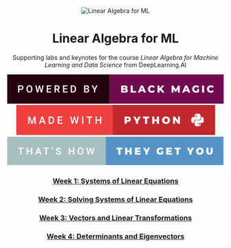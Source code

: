 <div align="center">

<img src="images/LA-DL_Square_Banner_800x800.png" width="320" alt="Linear Algebra for ML">

# Linear Algebra for ML

Supporting labs and keynotes for the course _Linear Algebra for Machine Learning and Data Science_ from DeepLearning.AI

<img src="images/powered-by-black-magic.svg"/>
<img src="images/made-with-python.svg"/>
<img src="images/thats-how-they-get-you.svg"/>

### [Week 1: Systems of Linear Equations](week1/README.md)

### [Week 2: Solving Systems of Linear Equations](week2/README.md)

### [Week 3: Vectors and Linear Transformations](week3/README.md)

### [Week 4: Determinants and Eigenvectors](week4/README.md)

</div>
